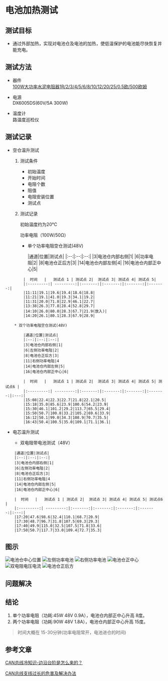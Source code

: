 电池加热测试
==================

## 测试目标
 * 通过外部加热，实现对电池仓及电池的加热，使低温保护的电池能尽快恢复并能充电。

## 测试方法
* 器件  
	[100W大功率水泥电阻器1R/2/3/4/5/6/8/10/12/20/25/0.5欧/500欧姆](https://detail.tmall.com/item.htm?spm=a230r.1.14.23.33f3499frMqEP0&id=609178727903&ns=1&abbucket=9)  

* 电源  
    DX6005DS(60V/5A 300W)  
    
* 温度计  
    路温度巡检仪


## 测试记录

* 空仓温升测试	

     1. 测试条件  
        * 初始温度
        * 开始时间
        * 电阻个数
        * 阻值
        * 电阻安装位置
        * 测试点
    
    
    2. 测试记录  
    
        初始温度约为20℃  
        
        功率电阻（100W/50Ω）
        
    
        * 单个功率电阻空仓测试(48V)
           <p> |通道|位置|测试点|
            |:--:|:--:|:--:|
            |3|电池仓内部右侧|1|
            |6|功率电阻|2|
            |8|电池仓正后方|3|
            |14|电池仓内部左侧|4|
            |16|电池仓内部正中心|5|</p>
        
            
<pre><code>        |  时间   |   测试点 1 | 测试点 2|  测试点 3| 测试点 4| 测试点 5|   
        |:---------:| ---------:|:-------:|:-------:|:-------:|:-------:|
        |11:11|19.1|19.6|19.4|18.6|18.8|
        |11:21|19.1|41.0|19.3|34.1|19.2|
        |11:31|20.0|71.8|22.9|46.1|22.7|
        |13:38|26.3|77.8|28.4|52.8|29.7|
        |14:10|26.0|80.0|28.3|67.7|21.9(放入)|
        |14:20|26.1|80.1|28.3|67.9|28.9|</code></pre>
    
        * 双个功率电阻空仓测试(48V)
<pre><code>        |通道|位置|测试点|
        |:--:|:--:|:--:|
        |3|电池仓内部右侧|1|
        |6|左侧功率电阻|2|
        |8|电池仓正后方|3|
        |11|右侧功率电阻|4
        |14|电池仓内部左侧|5|
        |16|电池仓内部正中心|6|</code></pre>
        
            
<pre><code>        |  时间   |   测试点 1 | 测试点 2|  测试点 3| 测试点 4| 测试点 5| 测试点6 |   
        |:---------:| ---------:|:-------:|:-------:|:-------:|:-------:|:---:|
        |15:08|22.4|22.3|22.7|21.8|22.1|20.5|
        |15:18|35.0|85.6|23.9|100.6|54.2|23.9|
        |15:30|46.1|101.2|29.2|113.7|65.5|29.4|
        |15:50|50.7|100.8|33.2|105.2|69.6|33.9|
        |16:12|50.1|99.0|34.3|108.9|70.7|35.5|
        |16:43|50.4|100.5|35.0|109.1|71.1|36.1|</code></pre>
        

    
    
* 电芯温升测试

    * 双电阻带电池测试（48V）
<pre><code>    |通道|位置|测试点|
    |:--:|:--:|:--:|
    |3|电池仓内部右侧|1|
    |6|左侧功率电阻|2|
    |8|电池仓正后方|3|
    |11|右侧功率电阻|4
    |14|电池仓内部左侧|5|
    |16|电池仓内部正中心|6|    </code></pre>

<pre><code>    |  时间   |   测试点 1 | 测试点 2|  测试点 3| 测试点 4| 测试点 5| 测试点6 |   
    |:---------:| ---------:|:-------:|:-------:|:-------:|:-------:|:---:|
    |17:20|47.6|98.6|32.4|110.1|68.7|20.9|
    |17:30|48.7|96.7|31.8|107.5|69.3|29.3|
    |17:40|49.9|115.0|32.5|107.5|71.8|33.6|
    |17:50|50.7|117.7|33.0|109.4|72.7|35.3|</code></pre>

## 图示
![电池仓中心位置](http://www.zozo825117.cn:28186/index.php/s/Sff9HPGs3eEMy88/preview)
![左侧功率电池](http://www.zozo825117.cn:28186/index.php/s/fr53RbmwsMP5mXB/preview)
![右侧功率电池](http://www.zozo825117.cn:28186/index.php/s/bmGx5HpiG4g2yKc/preview)
![电池仓正中心](http://www.zozo825117.cn:28186/index.php/s/zymid9SMNwgFT2N/preview)
![双电阻电压电流](http://www.zozo825117.cn:28186/index.php/s/Q85xecbk2tLLWAZ/preview)
![电池仓正后方](http://www.zozo825117.cn:28186/index.php/s/8yFNi4iKRkc3cao/preview)
## 问题解决

## 结论
1. 单个功率电阻（功耗:45W 48V 0.9A），电池仓内部正中心升高 8度。
2. 两个功率电阻（功耗:90W 48V 1.8A），电池仓内部正中心升高 15度。
> 时间大概在 15-30分钟(功率电阻常开，电池进仓的时间)

## 参考文章

[CAN总线冷知识-边沿台阶是怎么来的？](http://m.eeworld.com.cn/ic_article/89/459245.html)



[CAN总线支线过长的危害及解决办法](http://m.elecfans.com/article/1085442.html)

